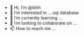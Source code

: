 - 👋 Hi, I’m @ikhh 
- 👀 I’m interested in ... sql database 
- 🌱 I’m currently learning ...
- 💞️ I’m looking to collaborate on ...
- 📫 How to reach me ...

<!---
ikhh/ikhh is a ✨ special ✨ repository because its `README.md` (this file) appears on your GitHub profile.
You can click the Preview link to take a look at your changes.
--->
